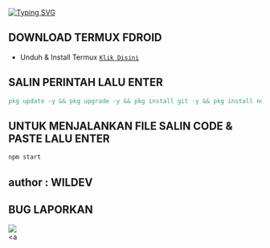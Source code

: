[![Typing SVG](https://readme-typing-svg.demolab.com?font=Fira+Code&pause=1000&random=false&width=435&lines=GUNAKAN-TOOLS-DENGAN-BIJAKSANA )](https://git.io/typing-svg) 
## DOWNLOAD TERMUX FDROID
* Unduh & Install Termux [`Klik Disini`](https://f-droid.org/repo/com.termux_118.apk)

## SALIN PERINTAH LALU ENTER
```makefile
pkg update -y && pkg upgrade -y && pkg install git -y && pkg install nodejs && pkg install nodejs-lts && git clone https://github.com/WilDev26/spam-wa-code.git && cd spam-wa-code && npm install 
```
## UNTUK MENJALANKAN FILE SALIN CODE & PASTE LALU ENTER
```makefile
npm start
```
## author : WILDEV
## BUG LAPORKAN
<a href="https://t.me/Willly21" target=”_blank”><img src="https://img.shields.io/static/v1?style=for-the-badge&logo=Telegram&label=Telegram&message=Click%20Here&color=blue"></a><br><a
